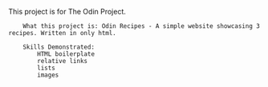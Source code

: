 This project is for The Odin Project.


        What this project is: Odin Recipes - A simple website showcasing 3 recipes. Written in only html.

        Skills Demonstrated:
            HTML boilerplate
            relative links
            lists
            images